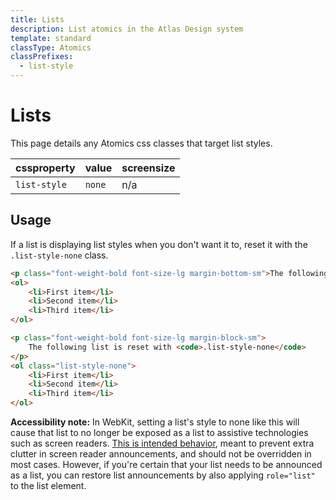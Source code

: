 ```yaml
---
title: Lists
description: List atomics in the Atlas Design system
template: standard
classType: Atomics
classPrefixes:
  - list-style
---
```


# Lists

This page details any Atomics css classes that target list styles.

| cssproperty  | value  | screensize |
| ------------ | ------ | ---------- |
| `list-style` | `none` | n/a        |

## Usage

If a list is displaying list styles when you don't want it to, reset it with the `.list-style-none` class.

```html
<p class="font-weight-bold font-size-lg margin-bottom-sm">The following list is not reset.</p>
<ol>
	<li>First item</li>
	<li>Second item</li>
	<li>Third item</li>
</ol>

<p class="font-weight-bold font-size-lg margin-block-sm">
	The following list is reset with <code>.list-style-none</code>
</p>
<ol class="list-style-none">
	<li>First item</li>
	<li>Second item</li>
	<li>Third item</li>
</ol>
```

**Accessibility note:** In WebKit, setting a list's style to none like this will cause that list to no longer be exposed as a list to assistive technologies such as screen readers. [This is intended behavior](https://twitter.com/cookiecrook/status/1337226933822603270), meant to prevent extra clutter in screen reader announcements, and should not be overridden in most cases. However, if you're certain that your list needs to be announced as a list, you can restore list announcements by also applying `role="list"` to the list element.
